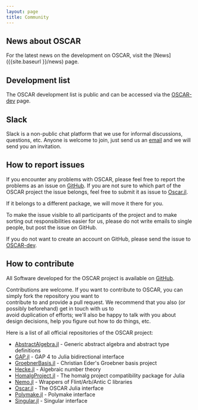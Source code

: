 ```yaml
---
layout: page
title: Community
---
```


## News about OSCAR

For the latest news on the development on OSCAR, visit the [News]({{site.baseurl }}/news) page.

## Development list

The OSCAR development list is public and can be accessed via the [OSCAR-dev](https://mail.mathematik.uni-kl.de/mailman/listinfo/oscar-dev) page.

## Slack

Slack is a non-public chat platform that we use for informal discussions, questions, etc. Anyone is welcome to join, just send us an
<a href="mailto:webmaster-oscar@mathematik.uni-kl.de">email</a> and we will send you an invitation.

## How to report issues

If you encounter any problems with OSCAR, please feel free to report the problems as an issue on [GitHub](https://github.com/oscar-system). If you are not sure to which part of the OSCAR project the
issue belongs, feel free to submit it as issue to [Oscar.jl](https://github.com/oscar-system/Oscar.jl).

If it belongs to a different package, we will move it there for you.

To make the issue visible to all participants of the project and to make sorting out responsibilities easier for us, please do not write emails to single people, but post the issue on GitHub.

If you do not want to create an account on GitHub, please send the issue to [OSCAR-dev](mailto:oscar-dev@mathematik.uni-kl.de).

## How to contribute

All Software developed for the OSCAR project is available on [GitHub](https://github.com/oscar-system).

Contributions are welcome. If you want to contribute to OSCAR, you can simply fork the repository you want to  
contribute to and provide a pull request. We recommend that you also (or possibly beforehand) get in touch with us to    
avoid duplication of efforts; we'll also be happy to talk with you about design decisions, help you figure out how 
to do things, etc.

Here is a list of all official repositories of the OSCAR project:

* [AbstractAlgebra.jl](https://github.com/Nemocas/AbstractAlgebra.jl) - Generic abstract algebra and abstract type definitions
* [GAP.jl](https://github.com/oscar-system/GAP.jl/) - GAP 4 to Julia bidirectional interface
* [GroebnerBasis.jl](https://github.com/ederc/GroebnerBasis.jl) - Christian Eder's Groebner basis project
* [Hecke.jl](https://github.com/thofma/Hecke.jl) - Algebraic number theory
* [HomalgProject.jl](https://github.com/homalg-project/HomalgProject.jl) - The homalg project compatibility package for Julia
* [Nemo.jl](https://github.com/Nemocas/Nemo.jl) - Wrappers of Flint/Arb/Antic C libraries
* [Oscar.jl](https://github.com/oscar-system/Oscar.jl) - The OSCAR Julia interface
* [Polymake.jl](https://github.com/oscar-system/Polymake.jl) - Polymake interface
* [Singular.jl](https://github.com/oscar-system/Singular.jl) - Singular interface
